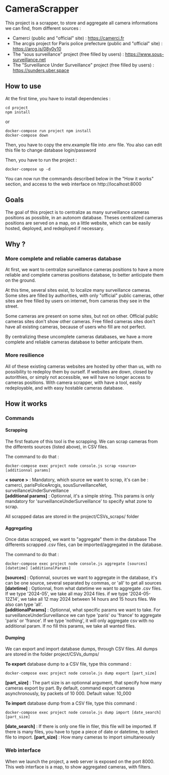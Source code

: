 # CameraScrapper

This project is a scrapper, to store and aggregate all camera informations we can find, from different sources :  
  - Camerci (public and "official" site) : https://camerci.fr
  - The arcgis project for Paris police prefecture (public and "official" site) : https://arcg.is/08y0y10
  - The "sous surveillance" project (free filled by users) : https://www.sous-surveillance.net
  - The "Surveillance Under Surveillance" project (free filled by users) : https://sunders.uber.space

## How to use

At the first time, you have to install dependencies :
```
cd project
npm install
```
or
```
docker-compose run project npm install
docker-compose down
```

Then, you have to copy the env.example file into .env file. You also can edit this file to change database login/password

Then, you have to run the project :
```
docker-compose up -d
```

You can now run the commands described below in the "How it works" section, and access to the web interface on http://localhost:8000

## Goals

The goal of this project is to centralize as many surveillance cameras positions as possible, in an autonom database.
Theses centralized cameras positions are served on a map, on a little website, which can be easily hosted, deployed, and redeployed if necessary.

## Why ?

### More complete and reliable cameras database

At first, we want to centralize surveillance cameras positions to have a more reliable and complete cameras positions database, to better anticipate them on the ground.

At this time, several sites exist, to localize many surveillance cameras.  
Some sites are filled by authorities, with only "official" public cameras, other sites are free filled by users on internet, from cameras they see in the street.

Some cameras are present on some sites, but not on other. Official public cameras sites don't show other cameras. Free filled cameras sites don't have all existing cameras, because of users who fill are not perfect.

By centralizing these uncomplete cameras databases, we have a more complete and reliable cameras database to better anticipate them.

### More resilience

All of these existing cameras websites are hosted by other than us, with no possibility to redeploy them by ourself.
If websites are down, closed by autorithies, or simply not accessible, we will have no longer access to cameras positions.
With camera scrapper,  with have a tool, easily redeployable, and with easy hostable cameras database.

## How it works

### Commands

#### Scrapping

The first feature of this tool is the scrapping.
We can scrap cameras from the differents sources (listed above), in CSV files.

The command to do that :
```
docker-compose exec project node console.js scrap <source> [additionnal params]
```
**< source >** : Mandatory, which source we want to scrap, it's can be : camerci, parisPoliceArcgis, sousSurveillanceNet, surveillanceUnderSurveillance  
**[additional params]** : Optionnal, it's a simple string. This params is only mandatory for 'surveillanceUnderSurveillance' to specify what zone to scrap.

All scrapped datas are stored in the project/CSVs_scraps/ folder

#### Aggregating

Once datas scrapped, we want to "aggregate" them in the database
The differents scrapped .csv files, can be imported/aggregated in the database.

The command to do that :
```
docker-compose exec project node console.js aggregate [sources] [datetime] [additionalParams]
```

**[sources]** : Optionnal, sources we want to aggregate in the database, it's can be one source, several separated by commas, or 'all' to get all sources  
**[datetime]** : Optionnal, from what datetime we want to aggregate .csv files. If we type '2024-05', we take all may 2024 files. if we type '2024-05-12Z14', we take all 12 may 2024 between 14 hours and 15 hours files. We also can type 'all'.  
**[additionalParams]** : Optionnal, what specific params we want to take. For surveillanceUnderSurveillance we can type 'paris' ou 'france' to aggregate 'paris' or 'france'. If we type 'nothing', it will only aggregate csv with no additional param. If no fill this params, we take all wanted files.

#### Dumping

We can export and import database dumps, through CSV files.
All dumps are stored in the folder project/CSVs_dumps/

**To export** database dump to a CSV file, type this command :
```
docker-compose exec project node console.js dump export [part_size]
```
**[part_size]** : The part size is an optionnal argument, that specify how many cameras export by part. By default, command export cameras asynchronously, by packets of 10 000. Default value: 10_000


**To import** database dump from a CSV file, type this command :
```
docker-compose exec project node console.js dump import [date_search] [part_size]
```
**[date_search]** : If there is only one file in filer, this file will be imported. If there is many files, you have to type a piece of date or datetime, to select file to import.
**[part_size]** : How many cameras to import simultaneously

### Web interface

When we launch the project, a web server is exposed on the port 8000.
This web interface is a map, to show aggregated cameras, with filters.
